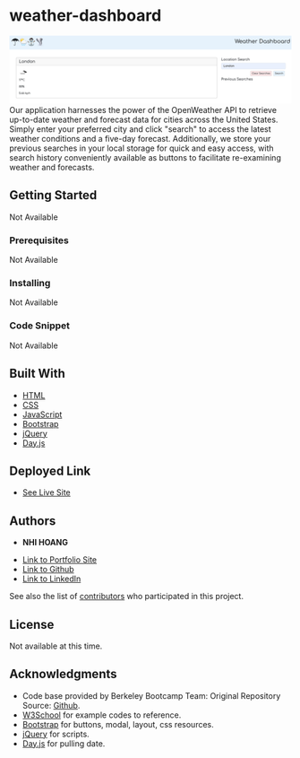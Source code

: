 # weather-dashboard
![](assets/images/sshot.png)
Our application harnesses the power of the OpenWeather API to retrieve up-to-date weather and forecast data for cities across the United States.  Simply enter your preferred city and click "search" to access the latest weather conditions and a five-day forecast. Additionally, we store your previous searches in your local storage for quick and easy access, with search history conveniently available as buttons to facilitate re-examining weather and forecasts.

## Getting Started

Not Available

### Prerequisites

Not Available

### Installing

Not Available

### Code Snippet

Not Available

## Built With

* [HTML](https://developer.mozilla.org/en-US/docs/Web/HTML)
* [CSS](https://developer.mozilla.org/en-US/docs/Web/CSS)
* [JavaScript](https://www.javascript.com/)
* [Bootstrap](https://getbootstrap.com/)
* [jQuery](https://jquery.com/)
* [Day.js](https://day.js.org//)

## Deployed Link

* [See Live Site](https://eviehoang.github.io/weather-dashboard/)


## Authors

* **NHI HOANG** 

- [Link to Portfolio Site](https://eviehoang.github.io/evie-portfolio/)
- [Link to Github](https://github.com/eviehoang)
- [Link to LinkedIn](https://www.linkedin.com/in/ynhihoang/)

See also the list of [contributors](https://github.com/your/project/contributors) who participated in this project.

## License

Not available at this time. 

## Acknowledgments

* Code base provided by Berkeley Bootcamp Team: Original Repository Source: [Github](https://github.com/coding-boot-camp/crispy-octo-meme).
* [W3School](w3schools.com/) for example codes to reference.
* [Bootstrap](https://getbootstrap.com/) for buttons, modal, layout, css resources.
* [jQuery](https://jquery.com/) for scripts.
* [Day.js](https://day.js.org//) for pulling date.

